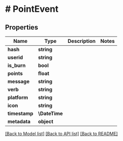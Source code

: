 # # PointEvent

## Properties

Name | Type | Description | Notes
------------ | ------------- | ------------- | -------------
**hash** | **string** |  |
**userid** | **string** |  |
**is_burn** | **bool** |  |
**points** | **float** |  |
**message** | **string** |  |
**verb** | **string** |  |
**platform** | **string** |  |
**icon** | **string** |  |
**timestamp** | **\DateTime** |  |
**metadata** | **object** |  |

[[Back to Model list]](../../README.md#models) [[Back to API list]](../../README.md#endpoints) [[Back to README]](../../README.md)
